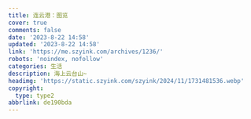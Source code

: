 ```yaml
---
title: 连云港：图览
cover: true
comments: false
date: '2023-8-22 14:58'
updated: '2023-8-22 14:58'
link: 'https://me.szyink.com/archives/1236/'
robots: 'noindex, nofollow'
categories: 生活
description: 海上云台山~
headimg: 'https://static.szyink.com/szyink/2024/11/1731481536.webp'
copyright:
  type: type2
abbrlink: de190bda
---
```

